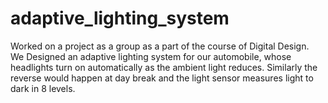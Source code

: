 # adaptive_lighting_system
Worked on a project as a group as a part of the course of Digital Design. <br> We Designed an adaptive lighting system for our automobile, whose headlights turn on automatically as the ambient light reduces. Similarly the reverse would happen at day break and the  light sensor measures light to dark in 8 levels.
